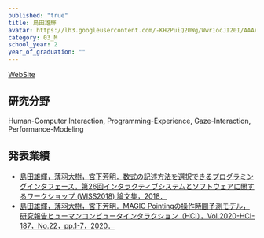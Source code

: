 ```yaml
---
published: "true"
title: 島田雄輝
avatar: https://lh3.googleusercontent.com/-KH2PuiQ20Wg/Wwr1ocJI20I/AAAAAAAAGOI/Nw6092VSKFUUnEe0yJVbCCnWbw3A39OPQCE0YBhgL/IMG_1256.JPG
category: 03_M
school_year: 2
year_of_graduation: ""
---
```

[WebSite](https://ukeyshima.github.io/#/about)

## **研究分野**

Human-Computer Interaction, Programming-Experience, Gaze-Interaction, Performance-Modeling

## **発表業績**

* [島田雄輝，薄羽大樹，宮下芳明．数式の記述方法を選択できるプログラミングインタフェース，第26回インタラクティブシステムとソフトウェアに関するワークショップ (WISS2018) 論文集，2018．](https://research.miyashita.com/papers/D211)
* [島田雄輝，薄羽大樹，宮下芳明．MAGIC Pointingの操作時間予測モデル，研究報告ヒューマンコンピュータインタラクション（HCI），Vol.2020-HCI-187，No.22，pp.1-7，2020．](https://research.miyashita.com/papers/D231)